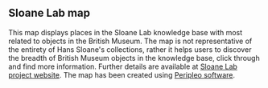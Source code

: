 ## Sloane Lab map

This map displays places in the Sloane Lab knowledge base with most related to objects in the British Museum. The map is not representative of the entirety of Hans Sloane's collections, rather it helps users to discover the breadth of British Museum objects in the knowledge base, click through and find more information. Further details are available at [Sloane Lab project website](https://sloanelab.org/). The map has been created using [Peripleo software](https://britishlibrary.github.io/locating-a-national-collection/Peripleo.html).
